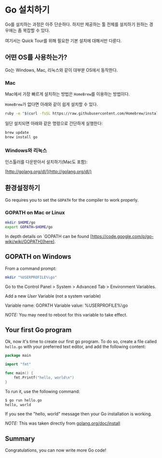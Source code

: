 # Go 설치하기

Go를 설치하는 과정은 아주 단순하다. 하지만 제공하는 툴 전체를 설치하기 원하는 경우에는 좀 복잡할 수 있다.

여기서는 Quick Tour를 위해 필요한 기본 설치에 대해서만 다룬다.

## 어떤 OS를 사용하는가?

Go는 Windows, Mac, 리눅스와 같이 대부분 OS에서 동작한다.

### Mac

Mac에서 가장 빠르게 설치하는 방법은 `HomeBrew`를 이용하는 방법이다.

`HomeBrew`가 없다면 아래와 같이 쉽게 설치할 수 있다.

```sh
ruby -e "$(curl -fsSL https://raw.githubusercontent.com/Homebrew/install/master/install)"
```

일단 설치되면 아래와 같은 명령으로 간단하게 실행한다:

```sh
brew update
brew install go
```

### Windows와 리눅스

인스톨러를 다운받아서 설치하기(Mac도 포함):

[http://golang.org/dl/](http://golang.org/dl/)


## 환경설정하기

Go requires you to set the  `GOPATH` for the compiler to work properly.

### GOPATH on Mac or Linux

```sh
mkdir $HOME/go
export GOPATH=$HOME/go
```

In depth details on `GOPATH can be found [https://code.google.com/p/go-wiki/wiki/GOPATH](here).

## GOPATH on  Windows

From a command prompt:

```sh
mkdir "%USERPROFILE%\go"
```

Go to the Control Panel > System > Advanced Tab > Environment Variables.

Add a new *User* Variable (not a system variable)

Variable name: GOPATH
Variable value: %USERPROFILE%\go

*NOTE:* You may need to reboot for this variable to take effect.

## Your first Go program

Ok, now it's time to create our first go program.  To do so, create a file called `hello.go` with your
preferred text editor, and add the following content:

```go
package main

import "fmt"

func main() {
    fmt.Printf("hello, world\n")
}
```

To run it, use the following command:

```sh
$ go run hello.go
hello, world
```
If you see the "hello, world" message then your Go installation is working.

*NOTE:* This was taken directly from [golang.org/doc/install](http://golang.org/doc/install)


## Summary

Congratulations, you can now write more Go code!








